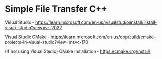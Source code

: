 # Simple File Transfer C++

Visual Studio - https://learn.microsoft.com/en-us/visualstudio/install/install-visual-studio?view=vs-2022

Visual Studio CMake - https://learn.microsoft.com/en-us/cpp/build/cmake-projects-in-visual-studio?view=msvc-170

(If not using Visual Studio) CMake Installation - https://cmake.org/install/
